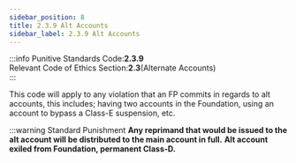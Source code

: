 ```yaml
---
sidebar_position: 8
title: 2.3.9 Alt Accounts
sidebar_label: 2.3.9 Alt Accounts
---
```


:::info
Punitive Standards Code:<Highlight color="#E46C07">**2.3.9**</Highlight> <br />
Relevant Code of Ethics Section:<Highlight color="#18A304">**2.3**</Highlight>(Alternate Accounts) <br />
:::

This code will apply to any violation that an FP commits in regards to alt accounts, this includes; having two accounts in the Foundation, using an account to bypass a Class-E suspension, etc. 

:::warning Standard Punishment
**Any reprimand that would be issued to the alt account will be distributed to the main account in full.**
**Alt account exiled from Foundation, permanent Class-D.**
